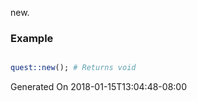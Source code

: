 new.
### Example

```perl

quest::new(); # Returns void
```


Generated On 2018-01-15T13:04:48-08:00